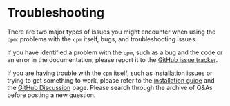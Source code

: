 # Troubleshooting

There are two major types of issues you might encounter when using the `cpm`: problems with the `cpm` itself, bugs, and troubleshooting issues.

If you have identified a problem with the `cpm`, such as a bug and the code or an error in the documentation, please report it to the [GitHub issue tracker](https://github.com/DevComPsy/modelling-toolbox/issues).

If you are having trouble with the `cpm` itself, such as installation issues or trying to get something to work, please refer to the [installation guide](getting-started.md) and the [GitHub Discussion](https://github.com/DevComPsy/modelling-toolbox/discussions) page.
Please search through the archive of Q&As before posting a new question.